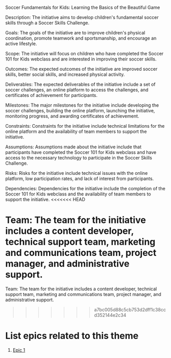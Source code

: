 Soccer Fundamentals for Kids: Learning the Basics of the Beautiful Game

Description: The initiative aims to develop children's fundamental soccer skills through a Soccer Skills Challenge.

Goals: The goals of the initiative are to improve children's physical coordination, promote teamwork and sportsmanship, and encourage an active lifestyle.

Scope: The initiative will focus on children who have completed the Soccer 101 for Kids webclass and are interested in improving their soccer skills.

Outcomes: The expected outcomes of the initiative are improved soccer skills, better social skills, and increased physical activity.

Deliverables: The expected deliverables of the initiative include a set of soccer challenges, an online platform to access the challenges, and certificates of achievement for participants.

Milestones: The major milestones for the initiative include developing the soccer challenges, building the online platform, launching the initiative, monitoring progress, and awarding certificates of achievement.

Constraints: Constraints for the initiative include technical limitations for the online platform and the availability of team members to support the initiative.

Assumptions: Assumptions made about the initiative include that participants have completed the Soccer 101 for Kids webclass and have access to the necessary technology to participate in the Soccer Skills Challenge.

Risks: Risks for the initiative include technical issues with the online platform, low participation rates, and lack of interest from participants.

Dependencies: Dependencies for the initiative include the completion of the Soccer 101 for Kids webclass and the availability of team members to support the initiative.
<<<<<<< HEAD

Team: The team for the initiative includes a content developer, technical support team, marketing and communications team, project manager, and administrative support.
=======

Team: The team for the initiative includes a content developer, technical support team, marketing and communications team, project manager, and administrative support.

>>>>>>> a7bc005d88c5cb753d2dff1c38ccd352144e2c34

# List epics related to this theme
1. [Epic 1](documentation/templates/theme/initiatives/epics/epic_template.md)
